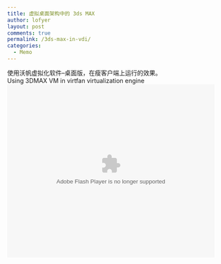 ```yaml
---
title: 虚拟桌面架构中的 3ds MAX
author: lofyer
layout: post
comments: true
permalink: /3ds-max-in-vdi/
categories:
  - Memo
---
```

使用沃帆虚拟化软件&#8211;桌面版，在瘦客户端上运行的效果。  
Using 3DMAX VM in virtfan virtualization engine  
<embed src="http://player.youku.com/player.php/sid/XNTQyODk4NTQw/v.swf" allowFullScreen="true" quality="high" width="480" height="400" align="middle" allowScriptAccess="always" type="application/x-shockwave-flash">
</embed>